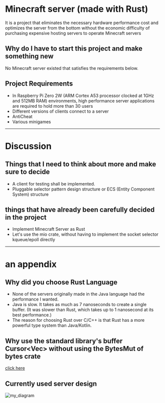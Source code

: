 # Minecraft server (made with Rust)
It is a project that eliminates the necessary hardware performance cost and optimizes the server from the bottom without the economic difficulty of purchasing expensive hosting servers to operate Minecraft servers

## Why do I have to start this project and make something new
No Minecraft server existed that satisfies the requirements below.

## Project Requirements
- In Raspberry Pi Zero 2W (ARM Cortex A53 processor clocked at 1GHz and 512MB RAM) environments, high performance server applications are required to hold more than 30 users
- Different versions of clients connect to a server
- AntiCheat
- Various minigames

---

# Discussion 

## Things that I need to think about more and make sure to decide 
- A client for testing shall be implemented.
- Pluggable selector pattern design structure or ECS (Entity Component System) structure

## things that have already been carefully decided in the project 
- Implement Minecraft Server as Rust
- Let's use the mio crate, without having to implement the socket selector kqueue/epoll directly 

---

# an appendix 

## Why did you choose Rust Language
- None of the servers originally made in the Java language had the performance I wanted.
- Java is slow. It takes as much as 7 nanoseconds to create a single buffer. (It was slower than Rust, which takes up to 1 nanosecond at its best performance.)
- The reason for choosing Rust over C/C++ is that Rust has a more powerful type system than Java/Kotlin.

## Why use the standard library's buffer Cursor<Vec<u8>> without using the BytesMut of bytes crate
[click here](https://github.com/Bruce0203/BytesMut_vs_Cursor_Vec_benchmark)


## Currently used server design
![my_diagram](https://github.com/Bruce0203/minecraft-server-rs/assets/56539682/0f3c4cdb-71ec-4717-901a-90422650bacd)

